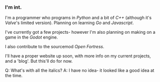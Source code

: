 ### I'm int.
 I'm a programmer who programs in _Python_ and a bit of _C++_ (although it's _Valve_'s limited version). Planning on learning _Go_ and _Javascript_.

I've currently got a few projects- however I'm also planning on making on a game in the _Godot_ engine.

I also contribute to the sourcemod _Open Fortress_.
 
I'll have a proper website up soon, with more info on my current projects, and a 'blog'. But this'll do for now.

Q: What's with all the italics?
A: I have no idea- it looked like a good idea at the time.
